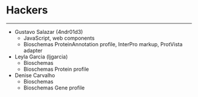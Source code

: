 # Hackers
---
* Gustavo Salazar (4ndr01d3)
  * JavaScript, web components
  * Bioschemas ProteinAnnotation profile, InterPro markup, ProtVista adapter
* Leyla Garcia (ljgarcia)
  * Bioschemas
  * Bioschemas Protein profile
* Denise Carvalho
  * Bioschemas
  * Bioschemas Gene profile
